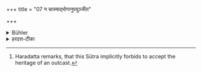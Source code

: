 +++
title = "07 न चास्माद्भोगानुपयुञ्जीत"

+++

<details><summary>Bühler</summary>

7. Nor shall he accept the (means for procuring) enjoyments from such a person. [^2] 


[^2]:  Haradatta remarks, that this Sūtra implicitly forbids to accept the heritage of an outcast.
</details>

<details><summary>हरदत्त-टीका</summary>

## सूत्रम्
न चाऽस्माद्भोगानुपयुञ्जीत ॥ ७ ॥  
### टिप्पनी
अस्मात्पतितादाचार्यात् ज्ञातेर्वा पित्रादेः भोगान् भोगसाधनानि दायप्राप्तान्यपि नोपयुञ्जीत न गृह्णीयात् ॥ ७ ॥
</details>
